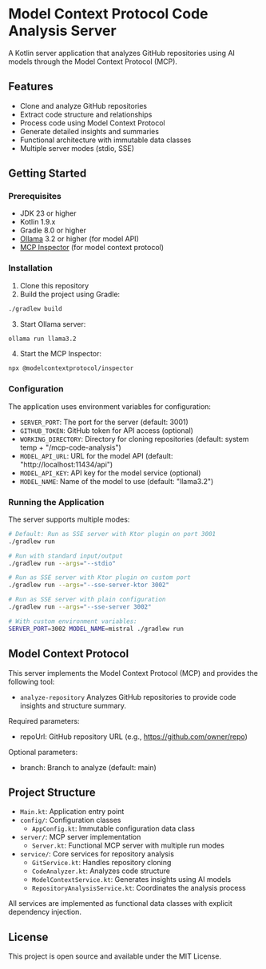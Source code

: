 # Model Context Protocol Code Analysis Server

A Kotlin server application that analyzes GitHub repositories using AI models through the Model Context Protocol (MCP).

## Features

- Clone and analyze GitHub repositories
- Extract code structure and relationships
- Process code using Model Context Protocol
- Generate detailed insights and summaries
- Functional architecture with immutable data classes
- Multiple server modes (stdio, SSE)

## Getting Started

### Prerequisites

- JDK 23 or higher
- Kotlin 1.9.x
- Gradle 8.0 or higher
- [Ollama](https://github.com/ollama/ollama) 3.2 or higher (for model API)
- [MCP Inspector](https://github.com/modelcontextprotocol/inspector) (for model context protocol)

### Installation

1. Clone this repository
2. Build the project using Gradle:

  ```bash
  ./gradlew build
  ```

3. Start Ollama server:

  ```bash
  ollama run llama3.2
  ```

4. Start the MCP Inspector:

  ```bash
  npx @modelcontextprotocol/inspector
  ```

### Configuration

The application uses environment variables for configuration:

- `SERVER_PORT`: The port for the server (default: 3001)
- `GITHUB_TOKEN`: GitHub token for API access (optional)
- `WORKING_DIRECTORY`: Directory for cloning repositories (default: system temp + "/mcp-code-analysis")
- `MODEL_API_URL`: URL for the model API (default: "http://localhost:11434/api")
- `MODEL_API_KEY`: API key for the model service (optional)
- `MODEL_NAME`: Name of the model to use (default: "llama3.2")

### Running the Application

The server supports multiple modes:

```bash
# Default: Run as SSE server with Ktor plugin on port 3001
./gradlew run

# Run with standard input/output
./gradlew run --args="--stdio"

# Run as SSE server with Ktor plugin on custom port
./gradlew run --args="--sse-server-ktor 3002"

# Run as SSE server with plain configuration
./gradlew run --args="--sse-server 3002"

# With custom environment variables:
SERVER_PORT=3002 MODEL_NAME=mistral ./gradlew run
```

## Model Context Protocol

This server implements the Model Context Protocol (MCP) and provides the following tool:

- `analyze-repository` Analyzes GitHub repositories to provide code insights and structure summary.

Required parameters:

- repoUrl: GitHub repository URL (e.g., https://github.com/owner/repo)

Optional parameters:

- branch: Branch to analyze (default: main)

## Project Structure

- `Main.kt`: Application entry point
- `config/`: Configuration classes
    - `AppConfig.kt`: Immutable configuration data class
- `server/`: MCP server implementation
    - `Server.kt`: Functional MCP server with multiple run modes
- `service/`: Core services for repository analysis
    - `GitService.kt`: Handles repository cloning
    - `CodeAnalyzer.kt`: Analyzes code structure
    - `ModelContextService.kt`: Generates insights using AI models
    - `RepositoryAnalysisService.kt`: Coordinates the analysis process

All services are implemented as functional data classes with explicit dependency injection.

## License

This project is open source and available under the MIT License.

